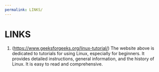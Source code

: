 ```yaml
---
permalink: LINKS/
---
```


# LINKS

1. (https://www.geeksforgeeks.org/linux-tutorial/)
The website above is dedicated to tutorials for using Linux, especially for beginners.
It provides detailed instructions, general information, and the history of Linux. It is easy to read and comprehensive.
